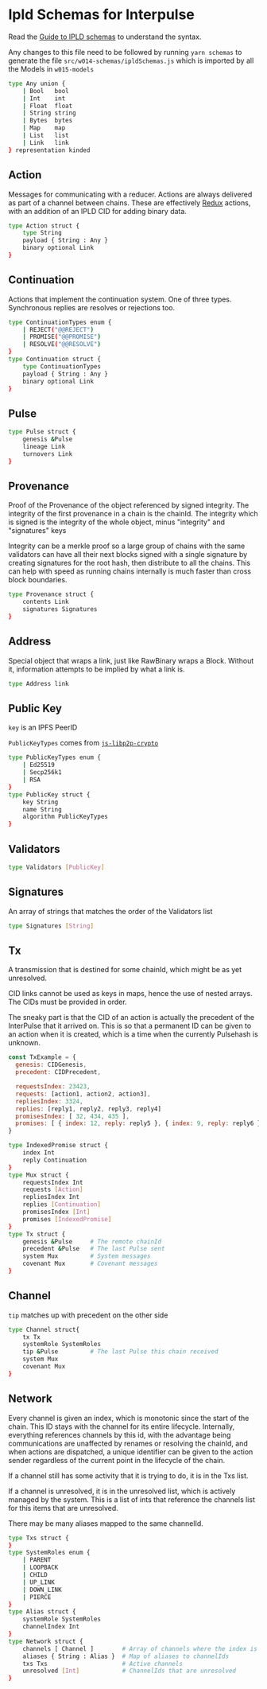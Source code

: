# Ipld Schemas for Interpulse

Read the [Guide to IPLD schemas](https://ipld.io/docs/schemas/using/authoring-guide/) to understand the syntax.

Any changes to this file need to be followed by running `yarn schemas` to generate the file `src/w014-schemas/ipldSchemas.js` which is imported by all the Models in `w015-models`

```sh
type Any union {
    | Bool   bool
    | Int    int
    | Float  float
    | String string
    | Bytes  bytes
    | Map    map
    | List   list
    | Link   link
} representation kinded
```

## Action

Messages for communicating with a reducer.
Actions are always delivered as part of a channel between chains.
These are effectively [Redux](https://redux.js.org) actions, with an addition of an IPLD CID for adding binary data.

```sh
type Action struct {
    type String
    payload { String : Any }
    binary optional Link
}
```

## Continuation

Actions that implement the continuation system.
One of three types. Synchronous replies are resolves or rejections too.

```sh
type ContinuationTypes enum {
    | REJECT("@@REJECT")
    | PROMISE("@@PROMISE")
    | RESOLVE("@@RESOLVE")
}
type Continuation struct {
    type ContinuationTypes
    payload { String : Any }
    binary optional Link
}
```

## Pulse

```sh
type Pulse struct {
    genesis &Pulse
    lineage Link
    turnovers Link
}
```

## Provenance

Proof of the Provenance of the object referenced by signed integrity.
The integrity of the first provenance in a chain is the chainId.
The integrity which is signed is the integrity of the whole object,
minus "integrity" and "signatures" keys

Integrity can be a merkle proof so a large group of chains with the same
validators can have all their next blocks signed with a single signature by
creating signatures for the root hash, then distribute
to all the chains. This can help with speed as running chains internally
is much faster than cross block boundaries.

```sh
type Provenance struct {
    contents Link
    signatures Signatures
}
```

## Address

Special object that wraps a link, just like RawBinary wraps a Block.
Without it, information attempts to be implied by what a link is.

```sh
type Address link
```

## Public Key

`key` is an IPFS PeerID

`PublicKeyTypes` comes from [`js-libp2p-crypto`](https://github.com/libp2p/js-libp2p-crypto/blob/125d33ca7db2b7ef666d1c1425e10827a7555058/src/keys/keys.js#L20)

```sh
type PublicKeyTypes enum {
    | Ed25519
    | Secp256k1
    | RSA
}
type PublicKey struct {
    key String
    name String
    algorithm PublicKeyTypes
}
```

## Validators

```sh
type Validators [PublicKey]
```

## Signatures

An array of strings that matches the order of the Validators list

```sh
type Signatures [String]
```

## Tx

A transmission that is destined for some chainId, which might be as yet unresolved.

CID links cannot be used as keys in maps, hence the use of nested arrays.
The CIDs must be provided in order.

The sneaky part is that the CID of an action is actually the precedent of the InterPulse that it arrived on. This is so that a permanent ID can be given to an action when it is created, which is a time when the currently Pulsehash is unknown.

```js
const TxExample = {
  genesis: CIDGenesis,
  precedent: CIDPrecedent,

  requestsIndex: 23423,
  requests: [action1, action2, action3],
  repliesIndex: 3324,
  replies: [reply1, reply2, reply3, reply4]
  promisesIndex: [ 32, 434, 435 ],
  promises: [ { index: 12, reply: reply5 }, { index: 9, reply: reply6 } ]
}
```

```sh
type IndexedPromise struct {
    index Int
    reply Continuation
}
type Mux struct {
    requestsIndex Int
    requests [Action]
    repliesIndex Int
    replies [Continuation]
    promisesIndex [Int]
    promises [IndexedPromise]
}
type Tx struct {
    genesis &Pulse     # The remote chainId
    precedent &Pulse   # The last Pulse sent
    system Mux         # System messages
    covenant Mux       # Covenant messages
}
```

## Channel

`tip` matches up with precedent on the other side

```sh
type Channel struct{
    tx Tx
    systemRole SystemRoles
    tip &Pulse         # The last Pulse this chain received
    system Mux
    covenant Mux
}
```

## Network

Every channel is given an index, which is monotonic since the start of the chain.
This ID stays with the channel for its entire lifecycle.
Internally, everything references channels by this id, with the advantage being communications are unaffected by renames or resolving the chainId, and when actions are dispatched, a unique identifier can be given to the action sender regardless of the current point in the lifecycle of the chain.

If a channel still has some activity that it is trying to do, it is in the Txs list.

If a channel is unresolved, it is in the unresolved list, which is actively managed by the system. This is a list of ints that reference the channels list for this items that are unresolved.

There may be many aliases mapped to the same channelId.

```sh
type Txs struct {
}
type SystemRoles enum {
    | PARENT
    | LOOPBACK
    | CHILD
    | UP_LINK
    | DOWN_LINK
    | PIERCE
}
type Alias struct {
    systemRole SystemRoles
    channelIndex Int
}
type Network struct {
    channels [ Channel ]        # Array of channels where the index is the channelId
    aliases { String : Alias }  # Map of aliases to channelIds
    txs Txs                     # Active channels
    unresolved [Int]            # ChannelIds that are unresolved
}
```

